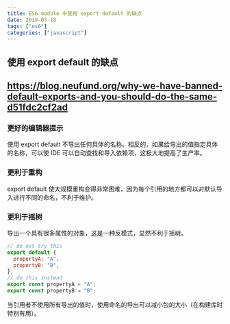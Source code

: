 ```yaml
---
title: ES6 module 中使用 export default 的缺点
date: 2019-05-18
tags: ["es6"]
categories: ["javascript"]
---
```


## 使用 export default 的缺点

## https://blog.neufund.org/why-we-have-banned-default-exports-and-you-should-do-the-same-d51fdc2cf2ad

### 更好的编辑器提示

使用 export default 不导出任何具体的名称。相反的，如果给导出的值指定具体的名称，可以使 IDE 可以自动查找和导入依赖项，这极大地提高了生产率。

### 更利于重构

export default 使大规模重构变得非常困难，因为每个引用的地方都可以对默认导入进行不同的命名，不利于维护。
<!--more-->
### 更利于摇树

导出一个具有很多属性的对象，这是一种反模式，显然不利于摇树。

```javascript
// do not try this
export default {
  propertyA: "A",
  propertyB: "B",
};
// do this instead
export const propertyA = "A";
export const propertyB = "B";
```

当引用者不使用所有导出的值时，使用命名的导出可以减小包的大小（在构建库时特别有用）。
